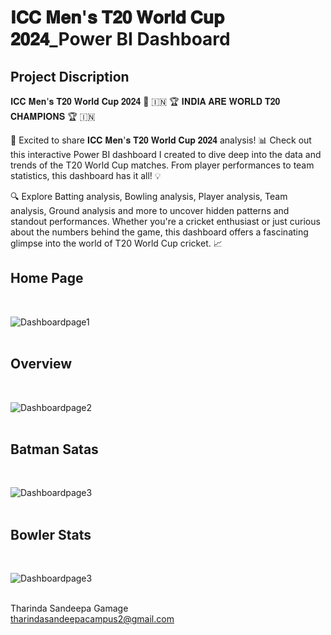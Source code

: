 # 𝐈𝐂𝐂 𝐌𝐞𝐧'𝐬 𝐓𝟐𝟎 𝐖𝐨𝐫𝐥𝐝 𝐂𝐮𝐩 𝟐𝟎𝟐𝟒_Power BI Dashboard
## Project Discription
𝐈𝐂𝐂 𝐌𝐞𝐧'𝐬 𝐓𝟐𝟎 𝐖𝐨𝐫𝐥𝐝 𝐂𝐮𝐩 𝟐𝟎𝟐𝟒 🏏
🇮🇳 🏆 𝐈𝐍𝐃𝐈𝐀 𝐀𝐑𝐄 𝐖𝐎𝐑𝐋𝐃 𝐓𝟐𝟎 𝐂𝐇𝐀𝐌𝐏𝐈𝐎𝐍𝐒 🏆 🇮🇳

🏏 Excited to share 𝐈𝐂𝐂 𝐌𝐞𝐧'𝐬 𝐓𝟐𝟎 𝐖𝐨𝐫𝐥𝐝 𝐂𝐮𝐩 𝟐𝟎𝟐𝟒 analysis! 📊 Check out this interactive Power BI dashboard I created to dive deep into the data and trends of the T20 World Cup matches. From player performances to team statistics, this dashboard has it all! 💡

🔍 Explore Batting analysis, Bowling analysis, Player analysis, Team analysis, Ground analysis and more to uncover hidden patterns and standout performances. Whether you're a cricket enthusiast or just curious about the numbers behind the game, this dashboard offers a fascinating glimpse into the world of T20 World Cup cricket. 📈

<h2>Home Page</h2><br>

![Dashboardpage1](https://github.com/tharinda1999/-Analysis-Dashboard/blob/main/Homepage.png)<br><br>

<h2>Overview</h2><br>

![Dashboardpage2](https://github.com/tharinda1999/-Analysis-Dashboard/blob/main/Overview.png)<br><br>

<h2>Batman Satas</h2><br>

![Dashboardpage3](https://github.com/tharinda1999/-Analysis-Dashboard/blob/main/Batsmanstas.png)<br><br>

<h2>Bowler Stats</h2><br>

![Dashboardpage3](https://github.com/tharinda1999/-Analysis-Dashboard/blob/main/BowlerStats.png)<br><br>

 Tharinda Sandeepa Gamage<br> 
  tharindasandeepacampus2@gmail.com

